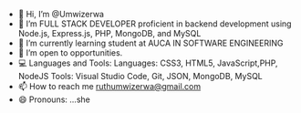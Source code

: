 - 👋 Hi, I’m @Umwizerwa
- 👀 I’m FULL STACK DEVELOPER  proficient in backend development using Node.js, Express.js, PHP, MongoDB, and MySQL
- 🌱 I’m currently learning student at AUCA IN SOFTWARE ENGINEERING
- 👯 I’m open to opportunities.
- 💻 Languages and Tools: Languages: CSS3, HTML5, JavaScript,PHP, NodeJS Tools: Visual Studio Code, Git, JSON, MongoDB, MySQL 
- 📫 How to reach me ruthumwizerwa@gmail.com
- 😄 Pronouns: ...she

<!---
Umwizer/Umwizer is a ✨ special ✨ repository because its `README.md` (this file) appears on your GitHub profile.
You can click the Preview link to take a look at your changes.
--->
